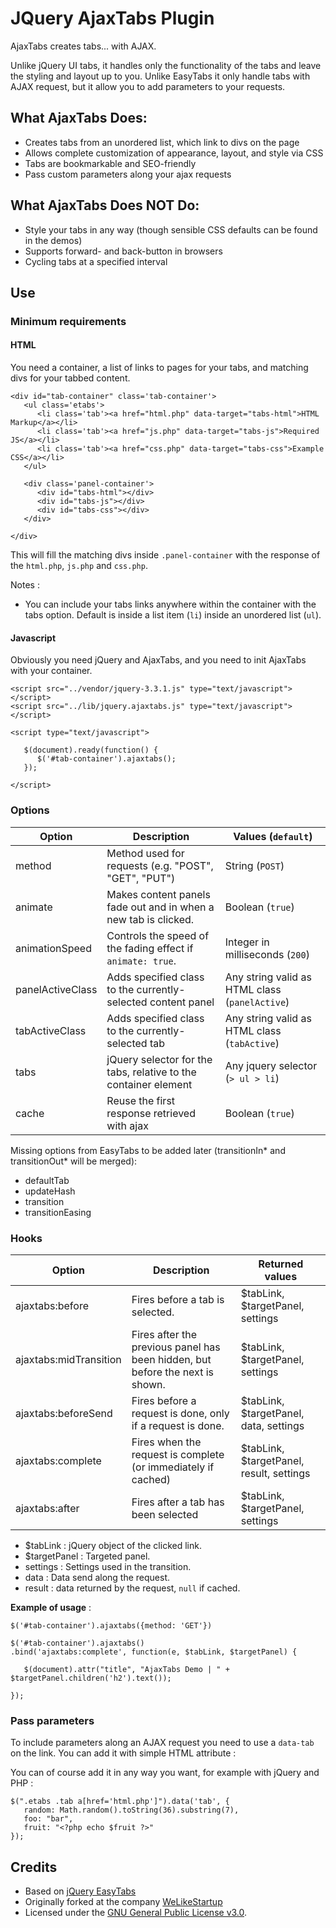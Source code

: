 # JQuery AjaxTabs Plugin

AjaxTabs creates tabs... with AJAX.

Unlike jQuery UI tabs, it handles only the functionality of the tabs and leave the styling and layout up to you. Unlike EasyTabs it only handle tabs with AJAX request, but it allow you to add parameters to your requests.

## What AjaxTabs Does:

* Creates tabs from an unordered list, which link to divs on the page
* Allows complete customization of appearance, layout, and style via CSS
* Tabs are bookmarkable and SEO-friendly
* Pass custom parameters along your ajax requests

## What AjaxTabs Does NOT Do:

* Style your tabs in any way (though sensible CSS defaults can be found
  in the demos)
* Supports forward- and back-button in browsers
* Cycling tabs at a specified interval


## Use
### Minimum requirements
#### HTML

You need a container, a list of links to pages for your tabs, and matching divs for your tabbed content.

```
<div id="tab-container" class='tab-container'>
   <ul class='etabs'>
      <li class='tab'><a href="html.php" data-target="tabs-html">HTML Markup</a></li>
      <li class='tab'><a href="js.php" data-target="tabs-js">Required JS</a></li>
      <li class='tab'><a href="css.php" data-target="tabs-css">Example CSS</a></li>
   </ul>

   <div class='panel-container'>
      <div id="tabs-html"></div>
      <div id="tabs-js"></div>
      <div id="tabs-css"></div>
   </div>

</div>
```

This will fill the matching divs inside `.panel-container` with the response of the `html.php`, `js.php` and `css.php`.

Notes :
- You can include your tabs links anywhere within the container with the tabs option. Default is inside a list item (`li`) inside an unordered list (`ul`).

#### Javascript
Obviously you need jQuery and AjaxTabs, and you need to init AjaxTabs with your container.

```
<script src="../vendor/jquery-3.3.1.js" type="text/javascript"></script>
<script src="../lib/jquery.ajaxtabs.js" type="text/javascript"></script>

<script type="text/javascript">

   $(document).ready(function() {
      $('#tab-container').ajaxtabs();
   });

</script>
```

### Options
| Option          | Description                                                     | Values (`default`)                              |
|---|---|---|
|method           | Method used for requests (e.g. "POST", "GET", "PUT")            | String (`POST`)                                 |
|animate          | Makes content panels fade out and in when a new tab is clicked. | Boolean (`true`)                                |
|animationSpeed   | Controls the speed of the fading effect if `animate: true`.     | Integer in milliseconds (`200`)                 |
|panelActiveClass | Adds specified class to the currently-selected content panel    | Any string valid as HTML class (`panelActive`)  |
|tabActiveClass   | Adds specified class to the currently-selected tab              | Any string valid as HTML class (`tabActive`)    |
|tabs             | jQuery selector for the tabs, relative to the container element | Any jquery selector (`> ul > li`)               |
|cache            | Reuse the first response retrieved with ajax                    | Boolean (`true`)                                |

Missing options from EasyTabs to be added later (transitionIn* and transitionOut* will be merged):

- defaultTab
- updateHash
- transition
- transitionEasing


### Hooks

| Option               | Description                                                     | Returned values                                |
|---|---|---|
|ajaxtabs:before       | Fires before a tab is selected.                                 | $tabLink, $targetPanel, settings               |
|ajaxtabs:midTransition| Fires after the previous panel has been hidden, but before the next is shown. | $tabLink, $targetPanel, settings |
|ajaxtabs:beforeSend   | Fires before a request is done, only if a request is done.      | $tabLink, $targetPanel, data, settings   |
|ajaxtabs:complete     | Fires when the request is complete (or immediately if cached)   | $tabLink, $targetPanel, result, settings         |
|ajaxtabs:after        | Fires after a tab has been selected                             | $tabLink, $targetPanel, settings               |

- $tabLink : jQuery object of the clicked link.
- $targetPanel : Targeted panel.
- settings : Settings used in the transition.
- data : Data send along the request.
- result : data returned by the request, `null` if cached.

**Example of usage** :

```
$('#tab-container').ajaxtabs({method: 'GET'})
```

```
$('#tab-container').ajaxtabs()
.bind('ajaxtabs:complete', function(e, $tabLink, $targetPanel) {

   $(document).attr("title", "AjaxTabs Demo | " + $targetPanel.children('h2').text());

});
```

### Pass parameters
To include parameters along an AJAX request you need to use a `data-tab` on the link. You can add it with simple HTML attribute :

You can of course add it in any way you want, for example with jQuery and PHP :
```
$(".etabs .tab a[href='html.php']").data('tab', {
   random: Math.random().toString(36).substring(7),
   foo: "bar",
   fruit: "<?php echo $fruit ?>"
});
```

## Credits
* Based on [jQuery EasyTabs](https://os.alfajango.com/easytabs/)
* Originally forked at the company [WeLikeStartup](https://app.welikestartup.io/)
* Licensed under the [GNU General Public License v3.0](http://www.gnu.org/licenses/gpl.html).
